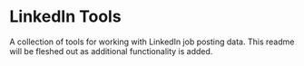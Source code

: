 # LinkedIn Tools

A collection of tools for working with LinkedIn job posting data. This readme will be fleshed out as additional functionality is added.
